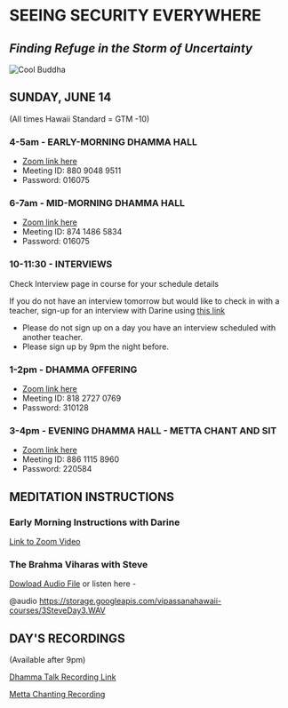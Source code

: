 # SEEING SECURITY EVERYWHERE
## *Finding Refuge in the Storm of Uncertainty*

![Cool Buddha](https://storage.googleapis.com/vipassanahawaii-courses/buddha8.jpg)

## SUNDAY, JUNE 14
(All times Hawaii Standard = GTM -10)

### 4-5am - EARLY-MORNING DHAMMA HALL
- [Zoom link here](https://us02web.zoom.us/j/88090489511?pwd=VFRXY2hYRys4ZUl2UnR2K1daYnd3UT09)
- Meeting ID: 880 9048 9511
- Password: 016075

### 6-7am - MID-MORNING DHAMMA HALL
- [Zoom link here](https://us02web.zoom.us/j/87414865834?pwd=Nzl2a3d1Y0g1NldpRmkrTWF0Z2pBQT09)
- Meeting ID: 874 1486 5834
- Password: 016075

### 10-11:30 - INTERVIEWS
Check Interview page in course for your schedule details

If you do not have an interview tomorrow but would like to check in with a teacher, sign-up for an interview with Darine using [this link](https://signup.com/go/OnrFSvH)
- Please do not sign up on a day you have an interview scheduled with another teacher.
- Please sign up by 9pm the night before.


### 1-2pm - DHAMMA OFFERING
- [Zoom link here](https://us02web.zoom.us/j/81827270769?pwd=UFRtbW1vcnprNElpWFNOVFlka2RWZz09)
- Meeting ID: 818 2727 0769
- Password: 310128

### 3-4pm - EVENING DHAMMA HALL - METTA CHANT AND SIT
- [Zoom link here](https://us02web.zoom.us/j/88611158960?pwd=MW5zMjRJTFpYV0l5cTVtUzA3YmI5UT09)
- Meeting ID: 886 1115 8960
- Password: 220584

## MEDITATION INSTRUCTIONS

### Early Morning Instructions with Darine
[Link to Zoom Video](https://us02web.zoom.us/rec/share/vp12MLj_5nlJWdLI-B3vA6p7Drbheaa82iMfq6cIyBzdGCa9qXCryh0ocIUR0kjy
)

### The Brahma Viharas with Steve
[Dowload Audio File](https://storage.googleapis.com/vipassanahawaii-courses/3SteveDay3.WAV)
or listen here -

@audio https://storage.googleapis.com/vipassanahawaii-courses/3SteveDay3.WAV

## DAY'S RECORDINGS
(Available after 9pm)

[Dhamma Talk Recording Link](https://us02web.zoom.us/rec/play/u5Z5dr2hpzg3SdWd4wSDC_ErW9S4K6qs0yAb_KIOyUi1UyFWNQemYboRZrHQCFISsO74j07VSznhV1RZ?autoplay=true&startTime=1592174926000)

[Metta Chanting Recording](https://us02web.zoom.us/rec/share/3uJ3fo_R_WxIa4Gc0mrEaoMzHra0X6a8h3McrqcKnRudXrXGcdvf2sMszkRmcSRl)
